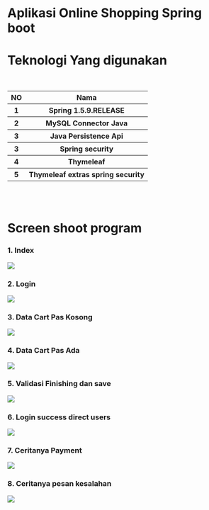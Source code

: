 # Aplikasi Online Shopping Spring boot 
<h1>Teknologi Yang digunakan</h1>
<br/>
<table>
<thead>
<tr>
<th>NO</th>
<th>Nama</th>
</tr>
</thead>
<tbody>

<tr>
<th>1</th>
<th>Spring 1.5.9.RELEASE</th>
</tr>

<tr>
<th>2</th>
<th>MySQL Connector Java</th>
</tr>

<tr>
<th>3</th>
<th>Java Persistence Api</th>
</tr>

<tr>
<th>3</th>
<th>Spring security</th>
</tr>

<tr>
<th>4</th>
<th>Thymeleaf</th>
</tr>

<tr>
<th>5</th>
<th>Thymeleaf extras spring security</th>
</tr>

</tbody>
</table>

<br/>
<br/>

<h1>Screen shoot program</h1>

<h3>1. Index</h3>
<img src="https://i.imgur.com/SdVQsGv.png"/>

<h3>2. Login</h3>
<img src="https://i.imgur.com/XlNr9y5.png"/>

<h3>3. Data Cart Pas Kosong</h3>
<img src="https://i.imgur.com/UTSsJim.png"/>

<h3>4. Data Cart Pas Ada</h3>
<img src="https://i.imgur.com/cGOcGcQ.png"/>

<h3>5. Validasi Finishing dan save</h3>
<img src="https://i.imgur.com/MP4OMqY.png"/>

<h3>6. Login success direct users</h3>
<img src="https://i.imgur.com/1STxNxU.png"/>

<h3>7. Ceritanya Payment</h3>
<img src="https://i.imgur.com/5GNxguj.png"/>

<h3>8. Ceritanya pesan kesalahan</h3>
<img src="https://i.imgur.com/BhfzsWO.png"/>

